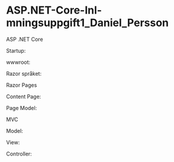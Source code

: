 # ASP.NET-Core-Inl-mningsuppgift1_Daniel_Persson

ASP .NET Core

Startup:

wwwroot:

Razor språket:



Razor Pages

Content Page:

Page Model:


MVC

Model:

View:

Controller:


